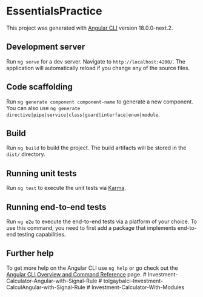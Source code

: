# EssentialsPractice

This project was generated with [Angular CLI](https://github.com/angular/angular-cli) version 18.0.0-next.2.

## Development server

Run `ng serve` for a dev server. Navigate to `http://localhost:4200/`. The application will automatically reload if you change any of the source files.

## Code scaffolding

Run `ng generate component component-name` to generate a new component. You can also use `ng generate directive|pipe|service|class|guard|interface|enum|module`.

## Build

Run `ng build` to build the project. The build artifacts will be stored in the `dist/` directory.

## Running unit tests

Run `ng test` to execute the unit tests via [Karma](https://karma-runner.github.io).

## Running end-to-end tests

Run `ng e2e` to execute the end-to-end tests via a platform of your choice. To use this command, you need to first add a package that implements end-to-end testing capabilities.

## Further help

To get more help on the Angular CLI use `ng help` or go check out the [Angular CLI Overview and Command Reference](https://angular.io/cli) page.
#   I n v e s t m e n t - C a l c u l a t o r - A n g u l a r - w i t h - S i g n a l - R u l e  
 #   t o l g a y b a l c i - I n v e s t m e n t - C a l c u l A n g u l a r - w i t h - S i g n a l - R u l e  
 #   I n v e s t m e n t - C a l c u l a t o r - W i t h - M o d u l e s  
 